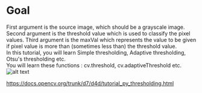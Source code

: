 # Goal     
First argument is the source image, which should be a grayscale image. Second argument is the threshold value which is used to classify the pixel values. Third argument is the maxVal which represents the value to be given if pixel value is more than (sometimes less than) the threshold value.    
In this tutorial, you will learn Simple thresholding, Adaptive thresholding, Otsu's thresholding etc.    
You will learn these functions : cv.threshold, cv.adaptiveThreshold etc.  
![alt text](https://docs.opencv.org/trunk/threshold.png)   


https://docs.opencv.org/trunk/d7/d4d/tutorial_py_thresholding.html   
